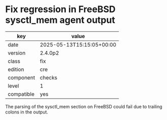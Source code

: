 [//]: # (werk v2)
# Fix regression in FreeBSD sysctl_mem agent output

key        | value
---------- | ---
date       | 2025-05-13T15:15:05+00:00
version    | 2.4.0p2
class      | fix
edition    | cre
component  | checks
level      | 1
compatible | yes

The parsing of the sysctl_mem section on FreeBSD could fail due to trailing colons in the output.
